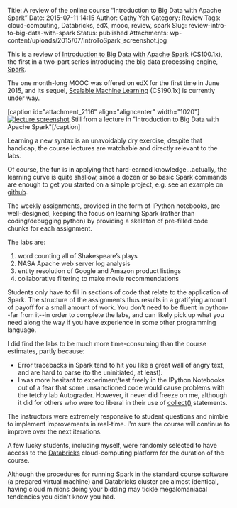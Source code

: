 Title: A review of the online course “Introduction to Big Data with Apache Spark”
Date: 2015-07-11 14:15
Author: Cathy Yeh
Category: Review
Tags: cloud-computing, Databricks, edX, mooc, review, spark
Slug: review-intro-to-big-data-with-spark
Status: published
Attachments: wp-content/uploads/2015/07/IntroToSpark_screenshot.jpg

This is a review of [Introduction to Big Data with Apache Spark](https://www.edx.org/course/introduction-big-data-apache-spark-uc-berkeleyx-cs100-1x) (CS100.1x), the first in a two-part series introducing the big data processing engine, [Spark](https://spark.apache.org/).

The one month-long MOOC was offered on edX for the first time in June 2015, and its sequel, [Scalable Machine Learning](https://www.edx.org/course/scalable-machine-learning-uc-berkeleyx-cs190-1x) (CS190.1x) is currently under way.

[caption id="attachment_2116" align="aligncenter" width="1020"][![lecture screenshot]({static}/wp-content/uploads/2015/07/IntroToSpark_screenshot.jpg)]({static}/wp-content/uploads/2015/07/IntroToSpark_screenshot.jpg) Still from a lecture in "Introduction to Big Data with Apache Spark"[/caption]  
  
Learning a new syntax is an unavoidably dry exercise; despite that handicap, the course lectures are watchable and directly relevant to the labs.

Of course, the fun is in applying that hard-earned knowledge...actually, the learning curve is quite shallow, since a dozen or so basic Spark commands are enough to get you started on a simple project, e.g. see an example on [github](https://github.com/EFavDB/Spark-example/blob/master/explore_model_bills.ipynb).

The weekly assignments, provided in the form of IPython notebooks, are well-designed, keeping the focus on learning Spark (rather than coding/debugging python) by providing a skeleton of pre-filled code chunks for each assignment.

The labs are:

1.  word counting all of Shakespeare’s plays
2.  NASA Apache web server log analysis
3.  entity resolution of Google and Amazon product listings
4.  collaborative filtering to make movie recommendations

Students only have to fill in sections of code that relate to the application of Spark. The structure of the assignments thus results in a gratifying amount of payoff for a small amount of work. You don’t need to be fluent in python--far from it--in order to complete the labs, and can likely pick up what you need along the way if you have experience in some other programming language.

I did find the labs to be much more time-consuming than the course estimates, partly because:

-   Error tracebacks in Spark tend to hit you like a great wall of angry text, and are hard to parse (to the uninitiated, at least).
-   I was more hesitant to experiment/test freely in the IPython Notebooks out of a fear that some unsanctioned code would cause problems with the tetchy lab Autograder. However, it never did freeze on me, although it did for others who were too liberal in their use of [collect()](https://spark.apache.org/docs/latest/api/python/pyspark.html#pyspark.RDD.collect) statements.

The instructors were extremely responsive to student questions and nimble to implement improvements in real-time. I'm sure the course will continue to improve over the next iterations.

A few lucky students, including myself, were randomly selected to have access to the [Databricks](http://www.databricks.com/) cloud-computing platform for the duration of the course.

Although the procedures for running Spark in the standard course software (a prepared virtual machine) and Databricks cluster are almost identical, having cloud minions doing your bidding may tickle megalomaniacal tendencies you didn't know you had.
